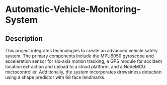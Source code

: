 # Automatic-Vehicle-Monitoring-System
## Description

This project integrates technologies to create an advanced vehicle safety system. The primary components include the MPU6050 gyroscope and acceleration sensor for six-axis motion tracking, a GPS module for accident location extraction and upload to a cloud platform, and a NodeMCU microcontroller. Additionally, the system incorporates drowsiness detection using a shape predictor with 68 face landmarks. 
